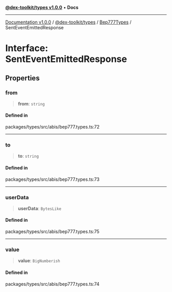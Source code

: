 [**@dex-toolkit/types v1.0.0**](../../../README.md) • **Docs**

***

[Documentation v1.0.0](../../../../../packages.md) / [@dex-toolkit/types](../../../README.md) / [Bep777Types](../README.md) / SentEventEmittedResponse

# Interface: SentEventEmittedResponse

## Properties

### from

> **from**: `string`

#### Defined in

packages/types/src/abis/bep777.types.ts:72

***

### to

> **to**: `string`

#### Defined in

packages/types/src/abis/bep777.types.ts:73

***

### userData

> **userData**: `BytesLike`

#### Defined in

packages/types/src/abis/bep777.types.ts:75

***

### value

> **value**: `BigNumberish`

#### Defined in

packages/types/src/abis/bep777.types.ts:74
